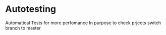 # Autotesting
Automatical Tests for more perfomance
In purpose to check prjects switch branch to master
